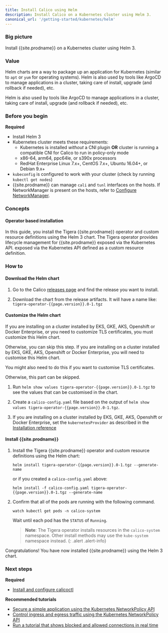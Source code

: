 ```yaml
---
title: Install Calico using Helm
description: Install Calico on a Kubernetes cluster using Helm 3.
canonical_url: '/getting-started/kubernetes/helm'
---
```


### Big picture

Install {{site.prodname}} on a Kubernetes cluster using Helm 3.

### Value

Helm charts are a way to package up an application for Kubernetes (similar to `apt` or `yum` for operating systems). Helm is also used by tools like ArgoCD to manage applications in a cluster, taking care of install, upgrade (and rollback if needed), etc.

Helm is also used by tools like ArgoCD to manage applications in a cluster, taking care of install, upgrade (and rollback if needed), etc. 

### Before you begin
**Required**

- Install Helm 3
- Kubernetes cluster meets these requirements:
  - Kubernetes is installed *without* a CNI plugin **OR** cluster is running a compatible CNI for Calico to run in policy-only mode 
  - x86-64, arm64, ppc64le, or s390x processors
  - RedHat Enterprise Linux 7.x+, CentOS 7.x+, Ubuntu 16.04+, or Debian 9.x+
- `kubeconfig` is configured to work with your cluster (check by running `kubectl get nodes`)
- {{site.prodname}} can manage `cali` and `tunl` interfaces on the hosts.
  If NetworkManager is present on the hosts, refer to
  [Configure NetworkManager](../../maintenance/troubleshoot/troubleshooting#configure-networkmanager).

### Concepts

#### Operator based installation

In this guide, you install the Tigera {{site.prodname}} operator and custom resource definitions using the Helm 3 chart. The Tigera operator provides lifecycle management for {{site.prodname}} exposed via the Kubernetes API.
exposed via the Kubernetes API defined as a custom resource definition.

### How to

#### Download the Helm chart

1. Go to the Calico [releases page](https://github.com/projectcalico/calico/releases) and find the release you want to install.

1. Download the chart from the release artifacts.  It will have a name like: `tigera-operator-{{page.version}}.0-1.tgz`

#### Customize the Helm chart
If you are installing on a cluster installed by EKS, GKE, AKS, Openshift or Docker Enterprise, or you need to customize TLS certificates, you must customize this Helm chart.

Otherwise, you can skip this step.
If you are installing on a cluster installed by EKS, GKE, AKS, Openshift or Docker Enterprise, you will need to customise this Helm chart.  

You might also need to do this if you want to customise TLS certificates.

Otherwise, this part can be skipped.

1. Run `helm show values tigera-operator-{{page.version}}.0-1.tgz` to see the values that can be customised in the chart.

1. Create a `calico-config.yaml` file based on the output of `helm show values tigera-operator-{{page.version}}.0-1.tgz`.  

1. If you are installing on a cluster installed by EKS, GKE, AKS, Openshift or Docker Enterprise, set the `kubernetesProvider` as described in the [Installation reference](../../reference/installation/api#operator.tigera.io/v1.Provider)

#### Install {{site.prodname}}

1. Install the Tigera {{site.prodname}} operator and custom resource definitions using the Helm chart:

   ```
   helm install tigera-operator-{{page.version}}.0-1.tgz --generate-name 
   ```
   or if you created a `calico-config.yaml` above:
   ```
   helm install -f calico-config.yaml tigera-operator-{{page.version}}.0-1.tgz --generate-name 
   ```

1. Confirm that all of the pods are running with the following command.

   ```
   watch kubectl get pods -n calico-system
   ```

   Wait until each pod has the `STATUS` of `Running`.

   > **Note**: The Tigera operator installs resources in the `calico-system` namespace. Other install methods may use
   > the `kube-system` namespace instead.
   {: .alert .alert-info}

Congratulations! You have now installed {{site.prodname}} using the Helm 3 chart.

### Next steps

**Required**
- [Install and configure calicoctl](../clis/calicoctl/install)

**Recommended tutorials**
- [Secure a simple application using the Kubernetes NetworkPolicy API](../../security/tutorials/kubernetes-policy-basic)
- [Control ingress and egress traffic using the Kubernetes NetworkPolicy API](../../security/tutorials/kubernetes-policy-advanced)
- [Run a tutorial that shows blocked and allowed connections in real time](../../security/tutorials/kubernetes-policy-demo/kubernetes-demo)
